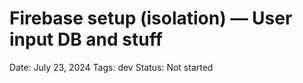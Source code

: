 # Firebase setup (isolation) — User input DB and stuff

Date: July 23, 2024
Tags: dev
Status: Not started